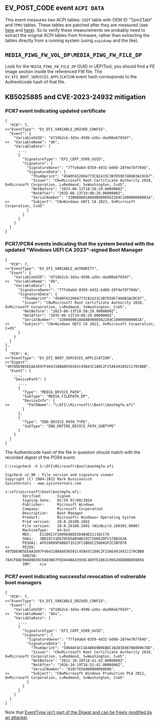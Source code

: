 ## EV_POST_CODE event `ACPI DATA`

This event measures two ACPI tables: `SSDT` table with OEM ID "Tpm2Tabl" and `TPM2` tables.
These tables are patched after they are measured (see [here](https://github.com/tianocore/edk2/blob/edc6681206c1a8791981a2f911d2fb8b3d2f5768/SecurityPkg/Tcg/Tcg2Acpi/Tcg2Acpi.c#L660) and [here](https://github.com/tianocore/edk2/blob/edc6681206c1a8791981a2f911d2fb8b3d2f5768/SecurityPkg/Tcg/Tcg2Acpi/Tcg2Acpi.c#L777)).
So to verify these measurements we probably need to extract the original ACPI tables from firmware, rather than extracting the tables directly from a running system (using `acpidump` and the like).

## `MEDIA_PIWG_FW_VOL_DP\MEDIA_PIWG_FW_FILE_DP`

Look for the `MEDIA_PIWG_FW_FILE_DP` GUID in UEFITool, you should find a PE image section inside the referenced FW file.
The `EV_EFI_BOOT_SERVICES_APPLICATION` event hash corresponds to the Authenticode hash of that file.

## KB5025885 and CVE-2023-24932 mitigation

### PCR7 event indicating updated certificate

```
{
  "PCR": 7,
>>"EventType": "EV_EFI_VARIABLE_DRIVER_CONFIG",
  "Event": {
    "VariableGUID": "d719b2cb-3d3a-4596-a3bc-dad00e67656f",
>>  "VariableName": "db",
    "VariableData": [
      ...,
      {
        "SignatureType": "EFI_CERT_X509_GUID",
        "Signature": {
          "SignatureOwner": "77fa9abd-0359-4d32-bd60-28f4e78f784b",
          "SignatureData": {
            "Thumbprint": "45A0FA32604773C82433C3B7D59E7466B3AC0C67",
            "Issuer": "CN=Microsoft Root Certificate Authority 2010, O=Microsoft Corporation, L=Redmond, S=Washington, C=US",
            "NotBefore": "2023-06-13T18:58:29.0000000Z",
            "NotAfter": "2035-06-13T19:08:29.0000000Z",
            "SerialNumber": "330000001A888B9800562284C100000000001A",
>>          "Subject": "CN=Windows UEFI CA 2023, O=Microsoft Corporation, C=US"
          }
        }
      }
    ]
  }
}
```

### PCR7/PCR4 events indicating that the system booted with the updated "Windows UEFI CA 2023"-signed Boot Manager

```
{
  "PCR": 7,
>>"EventType": "EV_EFI_VARIABLE_AUTHORITY",
  "Event": {
    "VariableGUID": "d719b2cb-3d3a-4596-a3bc-dad00e67656f",
>>  "VariableName": "db",
    "VariableData": {
      "SignatureOwner": "77fa9abd-0359-4d32-bd60-28f4e78f784b",
      "SignatureData": {
        "Thumbprint": "45A0FA32604773C82433C3B7D59E7466B3AC0C67",
        "Issuer": "CN=Microsoft Root Certificate Authority 2010, O=Microsoft Corporation, L=Redmond, S=Washington, C=US",
        "NotBefore": "2023-06-13T18:58:29.0000000Z",
        "NotAfter": "2035-06-13T19:08:29.0000000Z",
        "SerialNumber": "330000001A888B9800562284C100000000001A",
>>      "Subject": "CN=Windows UEFI CA 2023, O=Microsoft Corporation, C=US"
      }
    }
  }
},
{
  "PCR": 4,
>>"EventType": "EV_EFI_BOOT_SERVICES_APPLICATION",
>>"Digest": "497DDE9B5EEAA3D97F464310BA8936501C45B43C180C2F25AE4918921170CBBB",
  "Event": {
    ...,
    "DevicePath": [
      ...,
      {
        "Type": "MEDIA_DEVICE_PATH",
        "SubType": "MEDIA_FILEPATH_DP",
        "DeviceInfo": {
>>        "PathName": "\\EFI\\Microsoft\\Boot\\bootmgfw.efi"
        }
      },
      {
        "Type": "END_DEVICE_PATH_TYPE",
        "SubType": "END_ENTIRE_DEVICE_PATH_SUBTYPE"
      }
    ]
  }
}
```

The Authenticode hash of the file in question should match with the recorded digest of the PCR4 event:

```
C:\>sigcheck -h S:\EFI\Microsoft\Boot\bootmgfw.efi

Sigcheck v2.90 - File version and signature viewer
Copyright (C) 2004-2022 Mark Russinovich
Sysinternals - www.sysinternals.com

s:\efi\microsoft\boot\bootmgfw.efi:
        Verified:       Signed
        Signing date:   02:59 07/08/2024
        Publisher:      Microsoft Windows
        Company:        Microsoft Corporation
        Description:    Boot Manager
        Product:        Microsoft« Windows« Operating System
        Prod version:   10.0.26100.1041
        File version:   10.0.26100.1041 (WinBuild.160101.0800)
        MachineType:    64-bit
        MD5:    E21D021F208984BE03D4B4D21116CC70
        SHA1:   3B019721E670CD5A04AD292726662DFC57AB263A
        PESHA1: AFD39899F6B6D73522F11B6DC256DA3F2C5BFD70
>>      PE256:  497DDE9B5EEAA3D97F464310BA8936501C45B43C180C2F25AE4918921170CBBB
        SHA256: 784CF8AC98480838C04D3B67FED444BA33936C4D97E1D61C96624DDB0DDE6B56
        IMP:    n/a
```

### PCR7 event indicating successful revocation of vulnerable boot managers

```
{
  "PCR": 7,
>>"EventType": "EV_EFI_VARIABLE_DRIVER_CONFIG",
  "Event": {
    "VariableGUID": "d719b2cb-3d3a-4596-a3bc-dad00e67656f",
>>  "VariableName": "dbx",
    "VariableData": [
      ...,
      {
        "SignatureType": "EFI_CERT_X509_GUID",
        "Signature": {
          "SignatureOwner": "77fa9abd-0359-4d32-bd60-28f4e78f784b",
          "SignatureData": {
            "Thumbprint": "580A6F4CC4E4B669B9EBDC1B2B3E087B80D0678D",
            "Issuer": "CN=Microsoft Root Certificate Authority 2010, O=Microsoft Corporation, L=Redmond, S=Washington, C=US",
            "NotBefore": "2011-10-19T18:41:42.0000000Z",
            "NotAfter": "2026-10-19T18:51:42.0000000Z",
            "SerialNumber": "61077656000000000008",
>>          "Subject": "CN=Microsoft Windows Production PCA 2011, O=Microsoft Corporation, L=Redmond, S=Washington, C=US"
          }
        }
      }
    ]
  }
}
```

Note that [EventType isn’t part of the Digest and can be freely modified by an attacker](https://github.com/google/go-attestation/blob/master/docs/event-log-disclosure.md).
